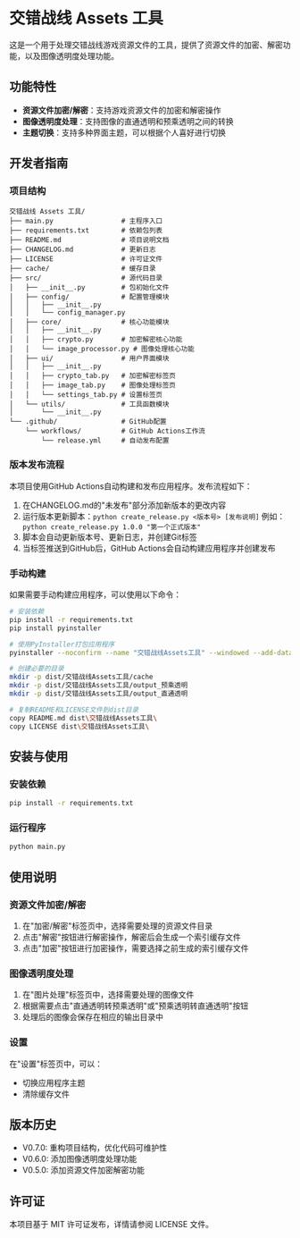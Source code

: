 # 交错战线 Assets 工具

这是一个用于处理交错战线游戏资源文件的工具，提供了资源文件的加密、解密功能，以及图像透明度处理功能。

## 功能特性

- **资源文件加密/解密**：支持游戏资源文件的加密和解密操作
- **图像透明度处理**：支持图像的直通透明和预乘透明之间的转换
- **主题切换**：支持多种界面主题，可以根据个人喜好进行切换

## 开发者指南

### 项目结构

```
交错战线 Assets 工具/
├── main.py                 # 主程序入口
├── requirements.txt        # 依赖包列表
├── README.md               # 项目说明文档
├── CHANGELOG.md            # 更新日志
├── LICENSE                 # 许可证文件
├── cache/                  # 缓存目录
├── src/                    # 源代码目录
│   ├── __init__.py         # 包初始化文件
│   ├── config/             # 配置管理模块
│   │   ├── __init__.py
│   │   └── config_manager.py
│   ├── core/               # 核心功能模块
│   │   ├── __init__.py
│   │   ├── crypto.py       # 加密解密核心功能
│   │   └── image_processor.py # 图像处理核心功能
│   ├── ui/                 # 用户界面模块
│   │   ├── __init__.py
│   │   ├── crypto_tab.py   # 加密解密标签页
│   │   ├── image_tab.py    # 图像处理标签页
│   │   └── settings_tab.py # 设置标签页
│   └── utils/              # 工具函数模块
│       └── __init__.py
└── .github/                # GitHub配置
    └── workflows/          # GitHub Actions工作流
        └── release.yml     # 自动发布配置
```

### 版本发布流程

本项目使用GitHub Actions自动构建和发布应用程序。发布流程如下：

1. 在CHANGELOG.md的"未发布"部分添加新版本的更改内容
2. 运行版本更新脚本：`python create_release.py <版本号> [发布说明]`
   例如：`python create_release.py 1.0.0 "第一个正式版本"`
3. 脚本会自动更新版本号、更新日志，并创建Git标签
4. 当标签推送到GitHub后，GitHub Actions会自动构建应用程序并创建发布

### 手动构建

如果需要手动构建应用程序，可以使用以下命令：

```bash
# 安装依赖
pip install -r requirements.txt
pip install pyinstaller

# 使用PyInstaller打包应用程序
pyinstaller --noconfirm --name "交错战线Assets工具" --windowed --add-data "README.md;." --add-data "LICENSE;." main.py

# 创建必要的目录
mkdir -p dist/交错战线Assets工具/cache
mkdir -p dist/交错战线Assets工具/output_预乘透明
mkdir -p dist/交错战线Assets工具/output_直通透明

# 复制README和LICENSE文件到dist目录
copy README.md dist\交错战线Assets工具\
copy LICENSE dist\交错战线Assets工具\
```

## 安装与使用

### 安装依赖

```bash
pip install -r requirements.txt
```

### 运行程序

```bash
python main.py
```

## 使用说明

### 资源文件加密/解密

1. 在"加密/解密"标签页中，选择需要处理的资源文件目录
2. 点击"解密"按钮进行解密操作，解密后会生成一个索引缓存文件
3. 点击"加密"按钮进行加密操作，需要选择之前生成的索引缓存文件

### 图像透明度处理

1. 在"图片处理"标签页中，选择需要处理的图像文件
2. 根据需要点击"直通透明转预乘透明"或"预乘透明转直通透明"按钮
3. 处理后的图像会保存在相应的输出目录中

### 设置

在"设置"标签页中，可以：
- 切换应用程序主题
- 清除缓存文件

## 版本历史

- V0.7.0: 重构项目结构，优化代码可维护性
- V0.6.0: 添加图像透明度处理功能
- V0.5.0: 添加资源文件加密解密功能

## 许可证

本项目基于 MIT 许可证发布，详情请参阅 LICENSE 文件。